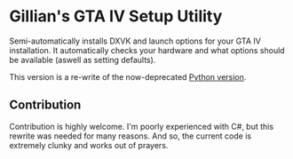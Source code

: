 # Gillian's GTA IV Setup Utility
Semi-automatically installs DXVK and launch options for your GTA IV installation. It automatically checks your hardware and what options should be available (aswell as setting defaults).

This version is a re-write of the now-deprecated [Python version](https://github.com/SandeMC/GTAIVSetupUtility).

## Contribution

Contribution is highly welcome. I'm poorly experienced with C#, but this rewrite was needed for many reasons. And so, the current code is extremely clunky and works out of prayers.